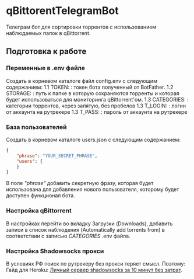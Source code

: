 # qBittorentTelegramBot
Телеграм бот для сортировки торрентов с использованием наблюдаемых папок в qBittorrent.
## Подготовка к работе
### Переменные в .env файле
Создать в корневом каталоге файл config.env с следующим содержанием:
  1.1 TOKEN: <str>: токен бота полученный от BotFather.
  1.2 STORAGE: <str>: путь к папке в которую сохраняются торренты и которая будет использоваться для мониторинга qBittorrent'ом.
  1.3 CATEGORIES: <str>: категории торрентов, через запятую, без пробелов
  1.3 T_LOGIN: <str>: логин от аккаунта на рутрекере
  1.3 T_PASS: <str>: пароль от аккаунта на рутрекере
### База пользователей
Создать в корневом каталоге users.json с следующим содержанием:
```json
{
	"phrase": "YOUR_SECRET_PHRASE",
	"users": {
	}
}
```
В поле *"phrase"* добавить секретную фразу, которая будет использована для добавления нового пользователя, которому будет доступен функционал бота.
### Настройка qBittorrent
В настройках перейти во вкладку Загрузки (Downloads), добавить записи в список наблюдения (Automatically add torrents from) в соответствии с записью *CATEGORIES* .env файла.
### Настройка Shadowsocks прокси
В условиях РФ поиск по рутрекеру без прокси теряет смысл. Поэтому:
Гайд для Heroku: [Личный сервер shadowsocks за 10 минут без затрат](https://habr.com/ru/post/555768/).